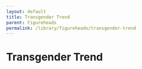 ```yaml
---
layout: default
title: Transgender Trend
parent: Figureheads
permalink: /library/figureheads/transgender-trend
---
```


# Transgender Trend
